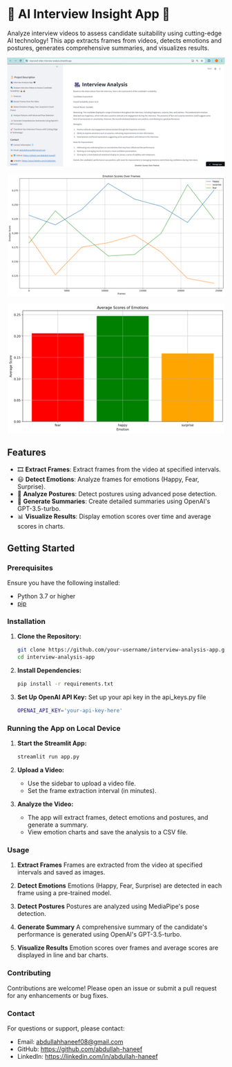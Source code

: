 # 🎥 AI Interview Insight App 🤖

Analyze interview videos to assess candidate suitability using cutting-edge AI technology! This app extracts frames from videos, detects emotions and postures, generates comprehensive summaries, and visualizes results.

![Interview Analyzer Screenshot](./screenshot.png)

![Emotions Over Time](./emotions_over_time.png)

![Average Emotion Scores](./average_emotion_scores.png)

## Features

- 🎞️ **Extract Frames**: Extract frames from the video at specified intervals.
- 😃 **Detect Emotions**: Analyze frames for emotions (Happy, Fear, Surprise).
- 🕺 **Analyze Postures**: Detect postures using advanced pose detection.
- 📝 **Generate Summaries**: Create detailed summaries using OpenAI's GPT-3.5-turbo.
- 📊 **Visualize Results**: Display emotion scores over time and average scores in charts.

## Getting Started

### Prerequisites

Ensure you have the following installed:

- Python 3.7 or higher
- [pip](https://pip.pypa.io/en/stable/)

### Installation

1. **Clone the Repository:**
   ```sh
   git clone https://github.com/your-username/interview-analysis-app.git
   cd interview-analysis-app

2. **Install Dependencies:**
   ```sh
   pip install -r requirements.txt

3. **Set Up OpenAI API Key:**
   Set up your api key in the api_keys.py file
   ```sh
   OPENAI_API_KEY='your-api-key-here'

### Running the App on Local Device

1. **Start the Streamlit App:**
   ```sh
   streamlit run app.py

2. **Upload a Video:**
   - Use the sidebar to upload a video file.
   - Set the frame extraction interval (in minutes).
  
3. **Analyze the Video:**
   - The app will extract frames, detect emotions and postures, and generate a summary.
   - View emotion charts and save the analysis to a CSV file.

### Usage

1. **Extract Frames**
   Frames are extracted from the video at specified intervals and saved as images.

2. **Detect Emotions**
   Emotions (Happy, Fear, Surprise) are detected in each frame using a pre-trained model.

3. **Detect Postures**
   Postures are analyzed using MediaPipe's pose detection.

4. **Generate Summary**
   A comprehensive summary of the candidate's performance is generated using OpenAI's GPT-3.5-turbo.

5. **Visualize Results**
   Emotion scores over frames and average scores are displayed in line and bar charts.

### Contributing
  Contributions are welcome! Please open an issue or submit a pull request for any enhancements or bug fixes.

### Contact
  For questions or support, please contact:
  * Email: abdullahhaneef08@gmail.com
  * GitHub: https://github.com/abdullah-haneef
  * LinkedIn: https://linkedin.com/in/abdullah-haneef
